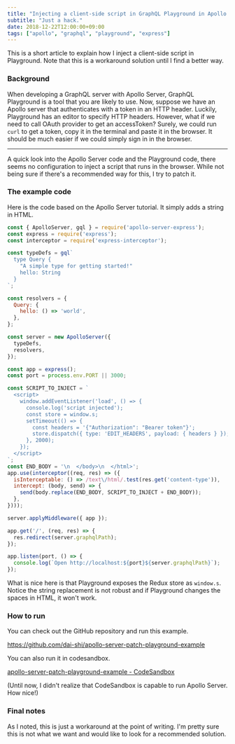 ```yaml
---
title: "Injecting a client-side script in GraphQL Playground in Apollo Server"
subtitle: "Just a hack."
date: 2018-12-22T12:00:00+09:00
tags: ["apollo", "graphql", "playground", "express"]
---
```


This is a short article to explain how I inject a client-side script in Playground. Note that this is a workaround solution until I find a better way.

### Background

When developing a GraphQL server with Apollo Server, GraphQL Playground is a tool that you are likely to use. Now, suppose we have an Apollo server that authenticates with a token in an HTTP header. Luckily, Playground has an editor to specify HTTP headers. However, what if we need to call OAuth provider to get an accessToken? Surely, we could run `curl` to get a token, copy it in the terminal and paste it in the browser. It should be much easier if we could simply sign in in the browser.

----

A quick look into the Apollo Server code and the Playground code, there seems no configuration to inject a script that runs in the browser. While not being sure if there's a recommended way for this, I try to patch it.

### The example code

Here is the code based on the Apollo Server tutorial. It simply adds a string in HTML.

```javascript
const { ApolloServer, gql } = require('apollo-server-express');
const express = require('express');
const interceptor = require('express-interceptor');

const typeDefs = gql`
  type Query {
    "A simple type for getting started!"
    hello: String
  }
`;

const resolvers = {
  Query: {
    hello: () => 'world',
  },
};

const server = new ApolloServer({
  typeDefs,
  resolvers,
});

const app = express();
const port = process.env.PORT || 3000;

const SCRIPT_TO_INJECT = `
  <script>
    window.addEventListener('load', () => {
      console.log('script injected');
      const store = window.s;
      setTimeout(() => {
        const headers = '{"Authorization": "Bearer token"}';
        store.dispatch({ type: 'EDIT_HEADERS', payload: { headers } });
      }, 2000);
    });
  </script>
`;
const END_BODY = '\n  </body>\n  </html>';
app.use(interceptor((req, res) => ({
  isInterceptable: () => /text\/html/.test(res.get('content-type')),
  intercept: (body, send) => {
    send(body.replace(END_BODY, SCRIPT_TO_INJECT + END_BODY));
  },
})));

server.applyMiddleware({ app });

app.get('/', (req, res) => {
  res.redirect(server.graphqlPath);
});

app.listen(port, () => {
  console.log(`Open http://localhost:${port}${server.graphqlPath}`);
});
```

What is nice here is that Playground exposes the Redux store as `window.s`. Notice the string replacement is not robust and if Playground changes the spaces in HTML, it won't work.

### How to run

You can check out the GitHub repository and run this example.

https://github.com/dai-shi/apollo-server-patch-playground-example

You can also run it in codesandbox.

[apollo-server-patch-playground-example - CodeSandbox](https://codesandbox.io/s/github/dai-shi/apollo-server-patch-playground-example/tree/master/?module=%2Fsrc%2Fserver.js)

(Until now, I didn't realize that CodeSandbox is capable to run Apollo Server. How nice!)

### Final notes

As I noted, this is just a workaround at the point of writing. I'm pretty sure this is not what we want and would like to look for a recommended solution.
